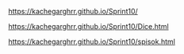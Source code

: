 https://kachegarghrr.github.io/Sprint10/

https://kachegarghrr.github.io/Sprint10/Dice.html

https://kachegarghrr.github.io/Sprint10/spisok.html